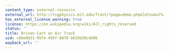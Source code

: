 ```yaml
---
content_type: external-resource
external_url: http://tsgphysics.mit.edu/front/?page=demo.php&letnum=C%2058&show=0
has_external_license_warning: true
license: https://en.wikipedia.org/wiki/All_rights_reserved
status: ''
title: Driven Cart on Air Track
uid: c8be0d31-95fe-495f-8878-b029d30cd406
wayback_url: ''
---
```

